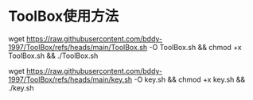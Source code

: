 # ToolBox使用方法
wget https://raw.githubusercontent.com/bddy-1997/ToolBox/refs/heads/main/ToolBox.sh -O ToolBox.sh && chmod +x ToolBox.sh && ./ToolBox.sh

wget https://raw.githubusercontent.com/bddy-1997/ToolBox/refs/heads/main/key.sh -O key.sh && chmod +x key.sh && ./key.sh


